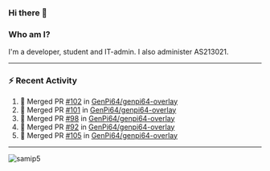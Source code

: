 ### Hi there 👋

### Who am I?
I'm a developer, student and IT-admin. I also administer AS213021.

---
### :zap: Recent Activity
<!--START_SECTION:activity-->
1. 🎉 Merged PR [#102](https://github.com/GenPi64/genpi64-overlay/pull/102) in [GenPi64/genpi64-overlay](https://github.com/GenPi64/genpi64-overlay)
2. 🎉 Merged PR [#101](https://github.com/GenPi64/genpi64-overlay/pull/101) in [GenPi64/genpi64-overlay](https://github.com/GenPi64/genpi64-overlay)
3. 🎉 Merged PR [#98](https://github.com/GenPi64/genpi64-overlay/pull/98) in [GenPi64/genpi64-overlay](https://github.com/GenPi64/genpi64-overlay)
4. 🎉 Merged PR [#92](https://github.com/GenPi64/genpi64-overlay/pull/92) in [GenPi64/genpi64-overlay](https://github.com/GenPi64/genpi64-overlay)
5. 🎉 Merged PR [#105](https://github.com/GenPi64/genpi64-overlay/pull/105) in [GenPi64/genpi64-overlay](https://github.com/GenPi64/genpi64-overlay)
<!--END_SECTION:activity-->
---

<img align="center" src="https://github-readme-stats.vercel.app/api?username=samip5&show_icons=true" alt="samip5" />
